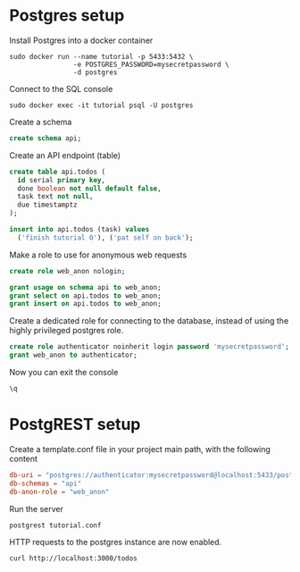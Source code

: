 # Postgres setup

Install Postgres into a docker container

```shell
sudo docker run --name tutorial -p 5433:5432 \
                -e POSTGRES_PASSWORD=mysecretpassword \
                -d postgres
```

Connect to the SQL console

```shell
sudo docker exec -it tutorial psql -U postgres
```

Create a schema

```sql
create schema api;
```

Create an API endpoint (table)

```sql
create table api.todos (
  id serial primary key,
  done boolean not null default false,
  task text not null,
  due timestamptz
);

insert into api.todos (task) values
  ('finish tutorial 0'), ('pat self on back');
```

Make a role to use for anonymous web requests

```sql
create role web_anon nologin;

grant usage on schema api to web_anon;
grant select on api.todos to web_anon;
grant insert on api.todos to web_anon;
```

Create a dedicated role for connecting to the database, instead of using the highly privileged postgres role.

```sql
create role authenticator noinherit login password 'mysecretpassword';
grant web_anon to authenticator;
```

Now you can exit the console

```sql
\q
```

# PostgREST setup

Create a template.conf file in your project main path, with the following content

```conf
db-uri = "postgres://authenticator:mysecretpassword@localhost:5433/postgres"
db-schemas = "api"
db-anon-role = "web_anon"
```

Run the server

```shell
postgrest tutorial.conf
```

HTTP requests to the postgres instance are now enabled.

```shell
curl http://localhost:3000/todos
```